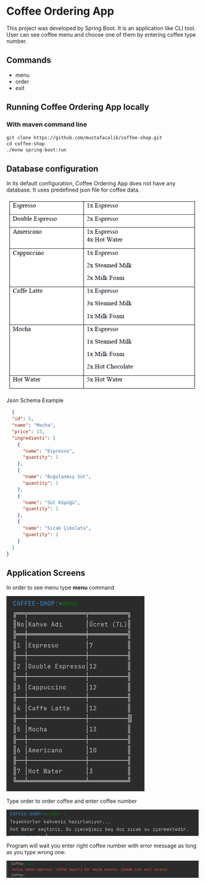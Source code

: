 # Coffee Ordering App

This project was developed by Spring Boot. It is an application like CLI tool. 
User can see coffee menu and choose one of them by entering coffee type number.


## Commands

* menu
* order
* exit



## Running Coffee Ordering App locally

### With maven command line
```
git clone https://github.com/mustafacalik/coffee-shop.git
cd coffee-shop
./mvnw spring-boot:run
```


## Database configuration

In its default configuration, Coffee Ordering App does not have any database. It uses predefined json file for coffee data.

![alt text](./src/main/resources/static/img/data.png)

Json Schema Example

```json
  {
  "id": 5,
  "name": "Mocha",
  "price": 13,
  "ingredients": [
    {
      "name": "Espresso",
      "quantity": 1
    },
    {
      "name": "Buğulanmış Süt",
      "quantity": 1
    },
    {
      "name": "Süt Köpüğü",
      "quantity": 1
    },
    {
      "name": "Sıcak Çikolata",
      "quantity": 2
    }
  ]
}
```

## Application Screens

In order to see menu type **menu** command


![alt text](./src/main/resources/static/img/menu.png)


Type order to order coffee and enter coffee number


![alt text](./src/main/resources/static/img/order.png)


Program will wait you enter right coffee number with error message as long as you type wrong one:


![alt text](./src/main/resources/static/img/error.png)

